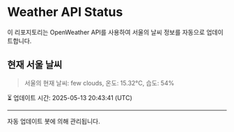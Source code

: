 
# Weather API Status

이 리포지토리는 OpenWeather API를 사용하여 서울의 날씨 정보를 자동으로 업데이트합니다.

## 현재 서울 날씨
> 서울의 현재 날씨: few clouds, 온도: 15.32°C, 습도: 54%

⏳ 업데이트 시간: 2025-05-13 20:43:41 (UTC)

---
자동 업데이트 봇에 의해 관리됩니다.
